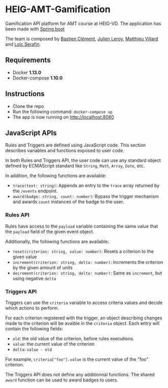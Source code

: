 # HEIG-AMT-Gamification
Gamification API platform for AMT course at HEIG-VD.
The application has been made with [Spring boot](https://projects.spring.io/spring-boot/)

The team is composed by [Bastien Clément](https://github.com/galedric), [Julien Leroy](https://github.com/limayankee), [Matthieu Villard](https://github.com/matthieuVillard) and [Loïc Serafin](https://github.com/pikkle).

## Requirements
- Docker **1.13.0**
- Docker-compose **1.10.0**

## Instructions
- Clone the repo
- Run the following command: `docker-compose up`
- The app is now running on [http://localhost:8080](http://localhost:8080)

## JavaScript APIs

Rules and Triggers are defined using JavaScript code. This section describes variables and functions exposed to user code.

In both Rules and Triggers API, the user code can use any standard object defined by ECMAScript standard like `String`, `Math`, `Array`, `Date`, etc. 

In addition, the following functions are available:

 * `trace(text: string)`: Appends an entry to the `trace` array returned by the `/events` endpoint.
 * `award(badge: string, count: number)`: Bypass the trigger mechanism and awards `count` instances of the badge to the user.

### Rules API

Rules have access to the `payload` variable containing the same value that the `payload` field of the given event object.

Additionally, the following functions are available:

 * `reset(criterion: string, value: number)`: Resets a criterion to the given value
 * `increment(criterion: string, delta: number)`: Increments the criterion by the given amount of units
 * `decrement(criterion: string, delta: number)`: Same as `increment`, but using negative `delta`

 
 ### Triggers API
 
Triggers can use the `criteria` variable to access criteria values and decide which actions to perform.

For each criterion registered with the trigger, an object describing changes made to the criterion will be avaible in the `criteria` object. Each entry will contain the following fields:

 * `old`: the old value of the criterion, before rules executions.
 * `value`: the current value of the criterion
 * `delta`: `value - old`

For example, `criteria["foo"].value` is the current value of the "foo" criterion.

The Triggers API does not define any additionnal functions. The shared `award` function can be used to award badges to users.
